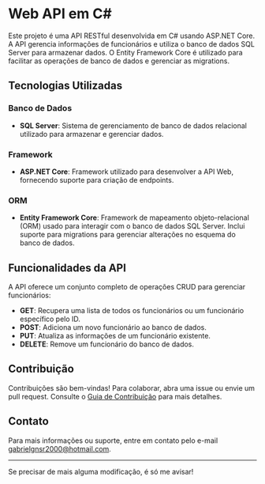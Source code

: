 # Web API em C#

Este projeto é uma API RESTful desenvolvida em C# usando ASP.NET Core. A API gerencia informações de funcionários e utiliza o banco de dados SQL Server para armazenar dados. O Entity Framework Core é utilizado para facilitar as operações de banco de dados e gerenciar as migrations.

## Tecnologias Utilizadas

### Banco de Dados

- **SQL Server**: Sistema de gerenciamento de banco de dados relacional utilizado para armazenar e gerenciar dados.

### Framework

- **ASP.NET Core**: Framework utilizado para desenvolver a API Web, fornecendo suporte para criação de endpoints.

### ORM

- **Entity Framework Core**: Framework de mapeamento objeto-relacional (ORM) usado para interagir com o banco de dados SQL Server. Inclui suporte para migrations para gerenciar alterações no esquema do banco de dados.

## Funcionalidades da API

A API oferece um conjunto completo de operações CRUD para gerenciar funcionários:

- **GET**: Recupera uma lista de todos os funcionários ou um funcionário específico pelo ID.
- **POST**: Adiciona um novo funcionário ao banco de dados.
- **PUT**: Atualiza as informações de um funcionário existente.
- **DELETE**: Remove um funcionário do banco de dados.

## Contribuição

Contribuições são bem-vindas! Para colaborar, abra uma issue ou envie um pull request. Consulte o [Guia de Contribuição](CONTRIBUTING.md) para mais detalhes.

## Contato

Para mais informações ou suporte, entre em contato pelo e-mail gabrielgnsr2000@hotmail.com.

---

Se precisar de mais alguma modificação, é só me avisar!
